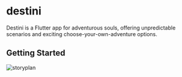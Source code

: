 # destini
Destini is a Flutter app for adventurous souls, offering unpredictable scenarios and exciting choose-your-own-adventure options.

## Getting Started
![storyplan](https://user-images.githubusercontent.com/92632170/213915750-e69f28b1-a8ca-4b1d-94c6-d306f037b487.png)
